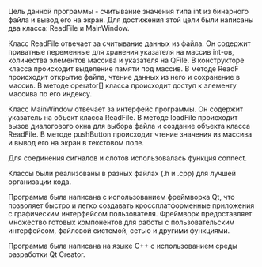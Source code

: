 Цель данной программы - считывание значения типа int из бинарного файла и вывод его на экран.
Для достижения этой цели были написаны два класса: ReadFile и MainWindow.

Класс ReadFile отвечает за считывание данных из файла. Он содержит приватные переменные для хранения указателя на массив int-ов, количества элементов массива и указателя на QFile. В конструкторе класса происходит выделение памяти под массив. В методе ReadF происходит открытие файла, чтение данных из него и сохранение в массив. В методе operator[] класса происходит доступ к элементу массива по его индексу.

Класс MainWindow отвечает за интерфейс программы. Он содержит указатель на объект класса ReadFile. В методе loadFile происходит вызов диалогового окна для выбора файла и создание объекта класса ReadFile. В методе pushButton происходит чтение значения из массива и вывод его на экран в текстовом поле.

Для соединения сигналов и слотов использовалась функция connect.

Классы были реализованы в разных файлах (.h и .cpp) для лучшей организации кода.

Программа была написана с использованием фреймворка Qt, что позволяет быстро и легко создавать кроссплатформенные приложения с графическим интерфейсом пользователя. Фреймворк предоставляет множество готовых компонентов для работы с пользовательским интерфейсом, файловой системой, сетью и другими функциями.

Программа была написана на языке C++ с использованием среды разработки Qt Creator.